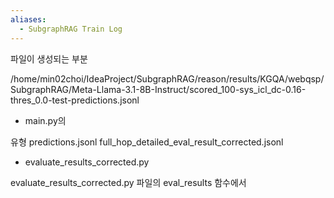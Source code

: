 ```yaml
---
aliases:
  - SubgraphRAG Train Log
---
```

파일이 생성되는 부분

/home/min02choi/IdeaProject/SubgraphRAG/reason/results/KGQA/webqsp/SubgraphRAG/Meta-Llama-3.1-8B-Instruct/scored_100-sys_icl_dc-0.16-thres_0.0-test-predictions.jsonl
* main.py의

유형
predictions.jsonl
full_hop_detailed_eval_result_corrected.jsonl
* evaluate_results_corrected.py


evaluate_results_corrected.py 파일의 eval_results 함수에서